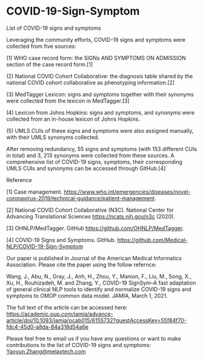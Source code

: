 # COVID-19-Sign-Symptom
List of COVID-19 signs and symptoms

Leveraging the community efforts, COVID-19 signs and symptoms were collected from five sources: 

(1) WHO case record form: the SIGNs AND SYMPTOMS ON ADMISSION section of the case record form.[1] 

(2) National COVID Cohort Collaborative: the diagnosis table shared by the national COVID cohort collaborative as phenotyping information.[2] 

(3) MedTagger Lexicon: signs and symptoms together with their synonyms were collected from the lexicon in MedTagger.[3] 

(4) Lexicon from Johns Hopkins: signs and symptoms, and synonyms were collected from an in-house lexicon of Johns Hopkins. 

(5) UMLS CUIs of these signs and symptoms were also assigned manually, with their UMLS synonyms collected. 

After removing redundancy,  55 signs and symptoms (with 153 different CUIs in total) and 3, 213 synonyms were collected from these sources. A comprehensive list of COVID-19 signs, symptoms, their corresponding UMLS CUIs and synonyms can be accessed through GitHub.[4]

Reference

[1] Case management. https://www.who.int/emergencies/diseases/novel-coronavirus-2019/technical-guidance/patient-management.


[2] National COVID Cohort Collaborative (N3C). National Center for Advancing Translational Sciences https://ncats.nih.gov/n3c (2020).


[3] OHNLP/MedTagger. GitHub https://github.com/OHNLP/MedTagger.


[4] COVID-19 Signs and Symptoms. GitHub. https://github.com/Medical-NLP/COVID-19-Sign-Symptom



Our paper is published in Journal of the American Medical Informatics Association. Please cite the paper using the follow refernce:


Wang, J., Abu, N., Gray, J., Anh, H., Zhou, Y., Manion, F., Liu, M., Song, X., Xu, H., Rouhizadeh, M. and Zhang, Y., COVID-19 SignSym–A fast adaptation of general clinical NLP tools to identify and normalize COVID-19 signs and symptoms to OMOP common data model. JAMIA, March 1, 2021.

The full text of the article can be accessed here: https://academic.oup.com/jamia/advance-article/doi/10.1093/jamia/ocab015/6155732?guestAccessKey=55f84f70-fdc4-45d0-a8da-84a318d54a6e

Please feel free to email us if you have any questions or want to make contributions to the list of COVID-19 signs and symptoms: Yaoyun.Zhang@melaxtech.com


